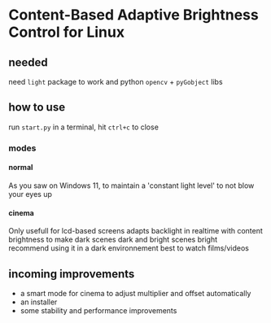 # Content-Based Adaptive Brightness Control for Linux
## needed

need `light` package to work and python `opencv` + `pyGobject` libs

## how to use
run `start.py` in a terminal, hit `ctrl+c` to close
### modes
#### normal
As you saw on Windows 11, to maintain a 'constant light level' to not blow your eyes up  
#### cinema
Only usefull for lcd-based screens
adapts backlight in realtime with content brightness to make dark scenes dark and bright scenes bright   
recommend using it in a dark environnement
best to watch films/videos

## incoming improvements
- a smart mode for cinema to adjust multiplier and offset automatically   
- an installer
- some stability and performance improvements